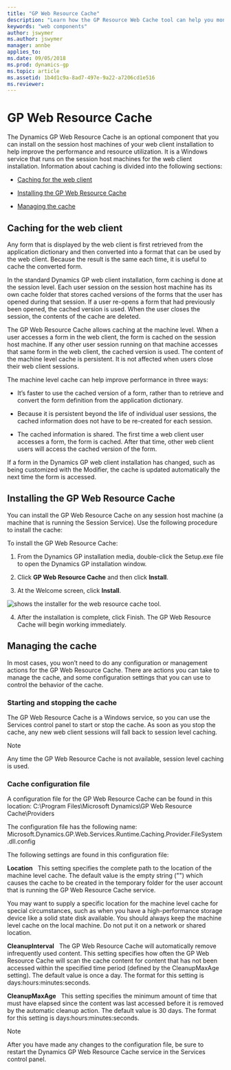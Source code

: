 ```yaml
---
title: "GP Web Resource Cache"
description: "Learn how the GP Resource Web Cache tool can help you monitor deployments."
keywords: "web components"
author: jswymer
ms.author: jswymer
manager: annbe
applies_to: 
ms.date: 09/05/2018
ms.prod: dynamics-gp
ms.topic: article
ms.assetid: 1b4d1c9a-8ad7-497e-9a22-a7206cd1e516
ms.reviewer: 
---
```


# GP Web Resource Cache

The Dynamics GP Web Resource Cache is an optional component that you can install on the session host machines of your web client installation to help improve the performance and resource utilization. It is a Windows service that runs on the session host machines for the web client installation. Information about caching is divided into the following sections:

- [Caching for the web client](#caching-for-the-web-client)  

- [Installing the GP Web Resource Cache](#installing-the-gp-web-resource-cache)  

- [Managing the cache](#managing-the-cache)  

## Caching for the web client

Any form that is displayed by the web client is first retrieved from the application dictionary and then converted into a format that can be used by the web client. Because the result is the same each time, it is useful to cache the converted form.

In the standard Dynamics GP web client installation, form caching is done at the session level. Each user session on the session host machine has its own cache folder that stores cached versions of the forms that the user has opened during that session. If a user re-opens a form that had previously been opened, the cached version is used. When the user closes the session, the contents of the cache are deleted.

The GP Web Resource Cache allows caching at the machine level. When a user accesses a form in the web client, the form is cached on the session host machine. If any other user session running on that machine accesses that same form in the web client, the cached version is used. The content of the machine level cache is persistent. It is not affected when users close their web client sessions.

The machine level cache can help improve performance in three ways:

- It’s faster to use the cached version of a form, rather than to retrieve and convert the form definition from the application dictionary.

- Because it is persistent beyond the life of individual user sessions, the cached information does not have to be re-created for each session.

- The cached information is shared. The first time a web client user accesses a form, the form is cached. After that time, other web client users will access the cached version of the form.

If a form in the Dynamics GP web client installation has changed, such as being customized with the Modifier, the cache is updated automatically the next time the form is accessed.

## Installing the GP Web Resource Cache

You can install the GP Web Resource Cache on any session host machine (a machine that is running the Session Service). Use the following procedure to install the cache:

To install the GP Web Resource Cache:

1. From the Dynamics GP installation media, double-click the Setup.exe file to open the Dynamics GP installation window.

2. Click **GP Web Resource Cache** and then click **Install**.

3. At the Welcome screen, click **Install**.

![shows the installer for the web resource cache tool.](media/install-web-resource-cache.png "Web Resource Cache tool")  

4. After the installation is complete, click Finish. The GP Web Resource Cache will begin working immediately.

## Managing the cache

In most cases, you won’t need to do any configuration or management actions for the GP Web Resource Cache. There are actions you can take to manage the cache, and some configuration settings that you can use to control the behavior of the cache.

### Starting and stopping the cache

The GP Web Resource Cache is a Windows service, so you can use the Services control panel to start or stop the cache. As soon as you stop the cache, any new web client sessions will fall back to session level caching.

> [!NOTE]
> Any time the GP Web Resource Cache is not available, session level caching is used.  

### Cache configuration file

A configuration file for the GP Web Resource Cache can be found in this location: C:\\Program Files\\Microsoft Dynamics\\GP Web Resource Cache\\Providers

The configuration file has the following name: Microsoft.Dynamics.GP.Web.Services.Runtime.Caching.Provider.FileSystem.dll.config

The following settings are found in this configuration file:

**Location**   This setting specifies the complete path to the location of the machine level cache. The default value is the empty string ("") which causes the cache to be created in the temporary folder for the user account that is running the GP Web Resource Cache service.

You may want to supply a specific location for the machine level cache for special circumstances, such as when you have a high-performance storage device like a solid state disk available. You should always keep the machine level cache on the local machine. Do not put it on a network or shared location.

**CleanupInterval**   The GP Web Resource Cache will automatically remove infrequently used content. This setting specifies how often the GP Web Resource Cache will scan the cache content for content that has not been accessed within the specified time period (defined by the CleanupMaxAge setting). The default value is once a day. The format for this setting is days:hours:minutes:seconds.

**CleanupMaxAge**   This setting specifies the minimum amount of time that must have elapsed since the content was last accessed before it is removed by the automatic cleanup action. The default value is 30 days. The format for this setting is days:hours:minutes:seconds.

> [!NOTE]
> After you have made any changes to the configuration file, be sure to restart the Dynamics GP Web Resource Cache service in the Services control panel.  
